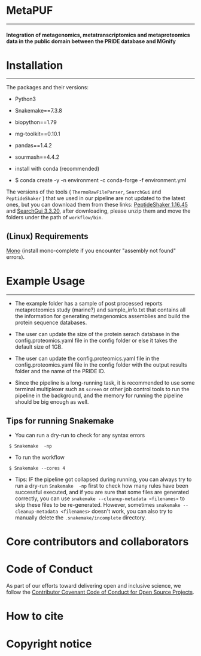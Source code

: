 # MetaPUF
____________________________________

####  Integration of metagenomics, metatranscriptomics and metaproteomics data in the public domain between the PRIDE database and MGnify
# Installation
____________________________________

The packages and their versions:
- Python3
- Snakemake==7.3.8
- biopython==1.79
- mg-toolkit==0.10.1
- pandas==1.4.2
- sourmash==4.4.2

- install with conda (recommended)

- $ conda create -y -n environment -c conda-forge -f environment.yml

The versions of the tools ( `ThermoRawFileParser`, `SearchGui` and `PeptideShaker` ) that we used in our pipeline are not updated to the latest ones, but you can download them from these links: [PeptideShaker 1.16.45](https://genesis.ugent.be/maven2/eu/isas/peptideshaker/PeptideShaker/) and [SearchGui 3.3.20](https://genesis.ugent.be/maven2/eu/isas/searchgui/SearchGUI/), after downloading, please unzip them and move the folders under the path of `workflow/bin`.

## (Linux) Requirements
[Mono](https://www.mono-project.com/download/stable/#download-lin) (install mono-complete if you encounter "assembly not found" errors).


# Example Usage
____________________________________

- The example folder has a sample of post processed reports metaproteomics study (marine?) and sample_info.txt that contains all the information for generating metagenomics assemblies and build the protein sequence databases.

- The user can update the size of the protein serach database in the config.proteomics.yaml file in the config folder or else it takes the default size of 1GB.

- The user can update the config.proteomics.yaml file in the  config.proteomics.yaml file in the config folder with the output results folder and the name of the PRIDE ID.

- Since the pipeline is a long-running task, it is recommended to use some terminal multiplexer such as `screen` or other job control tools to run the pipeline in the background, and the memory for running the pipeline should be big enough as well. 

## Tips for running Snakemake
- You can run a dry-run to check for any syntax errors 
```
 $ Snakemake  -np
```

- To run the workflow
```
 $ Snakemake --cores 4
```


- Tips: IF the pipeline got collapsed during running, you can always try to run a dry-run `Snakemake  -np` first to check how many rules have been successful executed, and if you are sure that some files are generated correctly, you can use `snakemake --cleanup-metadata <filenames>` to skip these files to be re-generated. However, sometimes `snakemake --cleanup-metadata <filenames>` doesn't work, you can also try to manually delete the `.snakemake/incomplete` directory.


# Core contributors and collaborators

# Code of Conduct
As part of our efforts toward delivering open and inclusive science, we follow the [Contributor Covenant Code of Conduct for Open Source Projects](https://www.contributor-covenant.org/version/2/0/code_of_conduct/).

# How to cite

# Copyright notice
